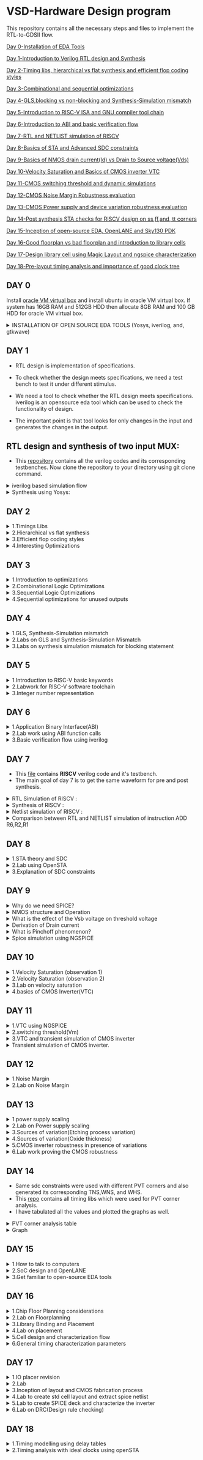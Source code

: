 # VSD-Hardware Design program
This repository contains all the necessary steps and files to implement the RTL-to-GDSII flow.


[Day 0-Installation of EDA Tools](#day-0)

[Day 1-Introduction to Verilog RTL design and Synthesis](#day-1)

[Day 2-Timing libs, hierarchical vs flat synthesis and efficient flop coding styles](#day-2)

[Day 3-Combinational and sequential optimizations](#day-3)

[Day 4-GLS,blocking vs non-blocking and Synthesis-Simulation mismatch](#day-4)

[Day 5-Introduction to RISC-V ISA and GNU compiler tool chain](#day-5)

[Day 6-Introduction to ABI and basic verification flow](#day-6)

[Day 7-RTL and NETLIST simulation of RISCV ](#day-7)

[Day 8-Basics of STA and Advanced SDC constraints ](#day-8)

[Day 9-Basics of NMOS drain current(Id) vs Drain to Source voltage(Vds) ](#day-9)

[Day 10-Velocity Saturation and Basics of CMOS inverter VTC ](#day-10)

[Day 11-CMOS switching threshold and dynamic simulations ](#day-11)

[Day 12-CMOS Noise Margin Robustness evaluation ](#day-12)

[Day 13-CMOS Power supply and device variation robustness evaluation](#day-13)

[Day 14-Post synthesis STA checks for RISCV design on ss,ff,and, tt corners](#day-14)

[Day 15-Inception of open-source EDA, OpenLANE and Sky130 PDK](#day-15)

[Day 16-Good floorplan vs bad floorplan and introduction to library cells](#day-16)

[Day 17-Design library cell using Magic Layout and ngspice characterization](#day-17)

[Day 18-Pre-layout timing analysis and importance of good clock tree](#day-18)

## DAY 0
Install [oracle VM virtual box](https://www.virtualbox.org/wiki/Downloads) and install ubuntu in oracle VM virtual box.
If system has 16GB RAM and 512GB HDD then allocate 8GB RAM and 100 GB HDD for oracle VM virtual box.
<details>
    
<summary>INSTALLATION OF OPEN SOURCE EDA TOOLS (Yosys, iverilog, and, gtkwave)</summary>

**1.Yosys**:
Open terminal in ubuntu and use the commands shown below to install Yosys:

```bash
git clone https://github.com/YosysHQ/yosys.git
cd yosys-master 
sudo apt install make 
sudo apt-get install build-essential clang bison flex \
    libreadline-dev gawk tcl-dev libffi-dev git \
    graphviz xdot pkg-config python3 libboost-system-dev \
    libboost-python-dev libboost-filesystem-dev zlib1g-dev
make config-gcc
make 
sudo make install
```

Below screenshot shows successful installation and launching of Yosys
![image](images/yosysbuild_Succesful.png)

![image](images/yosysss1.png)

**2.iverilog:**
Open terminal in ubuntu and use the commands shown below to install iverilog
```bash
sudo apt-get install iverilog
```

Below screenshot shows successful installation and launching of iverilog:
![iverilog](images/iverilog.png)

![image](images/iverilog2.png)

**3.gtkwave:**

Open terminal in ubuntu and use the commands shown below to install gtkwave:
```bash
sudo apt-get install gtkwave
```

Below screenshot shows successful installation and launching of gtkwave:
![gtwave1](images/gtwave1.png)

![gtwave ](images/gtwave2.png)

</details>

## DAY 1

    
* RTL design is implementation of specifications.

* To check whether the design meets specifications, we need a test bench to test it under different stimulus.

* We need a tool to check whether the RTL design meets specifications. iverilog is an opensource eda tool which can be used to check the functionality of design.

* The important point is that tool looks for only changes in the input and generates the changes in the output.
  


## **RTL design and synthesis of two input MUX:**

* This [repository](https://github.com/kunalg123/sky130RTLDesignAndSynthesisWorkshop.git) contains all the verilog codes and its corresponding testbenches. Now clone the repository to your directory using git clone command.
<details>
 <summary>iverilog based simulation flow</summary>

* We have to provide Verilog code and corresponding test bench to the iverilog tool and the iverilog tool generates **a.out** file

**command to perform above operation**  
```bash
iverilog good_mux.v tb_good_mux.v
```
* We need to execute **a.out** file using the command shown below:

```bash
./a.out
```
* After execution **a.out** file , it is going to dump **VCD**(value change dump) file.

* We have to provide **VCD** file to gtkwave to view the waveform.

* Command to launch gtkwave is shown below

```bash
gtkwave tb_good_mux.vcd
```

* After executing the above command, you will see a waveform just like the image shown below:

![image](images/gdmux_gtmave.png)

</details>

<details>
<summary>Synthesis using Yosys:</summary>

* Yosys is an open source eda tools which is used convert RTL code to gate level netlist.

* We have to provide .lib file and verilog code file to the synthesizer **Yosys** . Then it generates a netlist of the verilog code using standard cells in the .lib file 

* .Lib file contains collection of logical modules like all basic gates and different flavours of same gate. We have to use required gate to meet specifications using **SDC** constraints.

* Now launch **Yosys** using the command shown below:

 ```bash
yosys
```
* Now we have to read **.lib** file using the command shown below:

```bash
read_liberty -lib <path to the .lib file>
```
* Now we have to read **verilog** file using the command shown below:

```bash
read_verilog good_mux.v
```
* After executing the above command you should get a message saying that **successfully finished verilog frontend**.

* Now synthesis can be performed using the command shown below:

```bash
synth -top good_mux
```
* To generate the netlist use the command shown below:
 
```bash
abc -liberty <path to .lib file>
``` 
* To see the logic it has realized to generate the netlist use the command shown below:

```bash
show
```
* 2-input mux is realized like this:

![image](images/synshow.png)

* The command to write the netlist is shown below:

 ```bash
write_verilog good_mux_netlist.v
```

* netlist looks like this 

![image](images/notsweetnetlist.png)

* To write the netlist which is more clear than the previous one ,then use the following command:

 ```bash
write_verilog -noattr good_mux_netlist.v
```

</details>

## DAY 2

<details>
    
<summary>1.Timings Libs</summary>

* Timing Libs contains different type of gates.

![image](images/day21.png)

* In the above image you can notice the library **sky130_fd_sc_hd_tt_025C_1v80**. tt refers to typical process, 025c refers to temperature and, 1v80 refers to voltage. We want the chip to work correctly irrespective of process, voltage and, temperture.

![image](images/day22.png)

* In the above image you can notice different leakage power for same gate for different combinations of input. Similarly .lib file contains many combinations of same cells and their properties.



    
</details>

<details>
<summary>2.Hierarchical vs flat synthesis</summary>

<details>
    
<summary>2a.Hierarchical</summary>

* To understand the difference between hierarchical vs flat synthesis.Let's consider a multiple_modules.v (this verilog code is present in **../sky130RTLDesignAndSynthesisWorkshop/verilog_files**).

![image](images/day23.png)

* From the above verilog code we can easily see that it contains OR gate(sub_module2) and AND gate(sub_module1) and these are instantiated in the multliple_modules block.

* After synthesis, the netlist contains same submodules which are instantiated in the multiple_modules.
![image](images/day25.png) 

* But **or** gate is implemented using Nand gate and inverters. Because nand gate contains stacked nmos transistors and synthesis tool did because stacked pmos transistors are not recommended because if we want to implement using PMOS stack then we need increase size of pmos stack to compensate for the less mobility.

* You can observe that in the image shown below.

![image](images/day26.png)

</details>
<details>
<summary>2b.Flat synthesis</summary>

* In heirarchical synthesis heirarchy is preserved whereas in flat synthesis heirarchy is flattened.
* To view flat synthesis netlist use command **flatten** then type the command **show**. Then you will get a netlist for the multiple_modules.v code.
* Netlist is shown below.
 
![image](images/day27.png)

![image](images/day28.png)

* From the above image you can notice that heirarchy is flattened.
    
</details>
<details>
<summary>2c.Sub module synthesis</summary>

* Sub module synthesis is used when we have multiple instances of same module.
* It is also used when we have massive design. In this scenario synthesis tool uses **divide and conquer** method.
* By using command **synth -top submodule1** we can synthesis only submodule1. whereas in previous case we have synthesized entire multiple_modules.
* Below image shows the netlist of submodule1.
 
![image](images/submodule.png)

</details>
    
</details>

<details>
<summary>3.Efficient flop coding styles</summary>
    
 **WHY FLOPS?**
    
* If we just use combinational circuits then we encounter glitches.To avoid glitches we need flops in between combinational circuits.
* In flipflops we can have asynchronous set, asynchronous reset, synchronous set and, synchronous reset.

<details>
    <summary>3a.DFF_asynchronous reset</summary>

* commands to perform simulation:

```bash
iverilog dff_asyncres.v tb_dff_asyncres.v
./a.out
gtkwave tb_dff_asyncres.vcd
```
* Simulation of dff_asyncres.v is shown below:

![image](images/asynreset.png)

* commands to perform synthesis:

* If we have flops in our design then we have to use one extra command in yosys .That is **dfflibmap** .

```bash
read_verilog dff_asyncres.v
read_liberty -lib <path to lib file>
synth -top dff_asyncres
dfflibmap -liberty <path to lib file>
abc -liberty <path to lib file>
write_verilog -noattr dff_asyncres_netlist.v
show
```
* Synthesis of dff_asyncres.v is shown below.
  
![image](images/asyncres_show.png)
  
    
</details>

<details>
    <summary>3b.DFF_asynchronous set</summary>

* commands to perform simulation:

```bash
iverilog dff_async_set.v tb_dff_async_set.v
./a.out
gtkwave tb_dff_async_set.vcd
```
* Simulation of dff_async_set.v is shown below:

![image](images/asynset.png)

* commands to perform synthesis:

* If we have flops in our design then we have to use one extra command in yosys .That is **dfflibmap** .

```bash
read_verilog dff_async_set.v
read_liberty -lib <path to lib file>
synth -top dff_async_set
dfflibmap -liberty <path to lib file>
abc -liberty <path to lib file>
write_verilog -noattr dff_async_set_netlist.v
show
```
* Synthesis of dff_async_set.v is shown below.
  
![image](images/async_Set_show.png)
  
    
</details>




<details>
    <summary>3c.DFF_synchronous reset</summary>

* commands to perform simulation:

```bash
iverilog dff_syncres.v tb_dff_syncres.v
./a.out
gtkwave tb_dff_syncres.vcd
```
* Simulation of dff_syncres.v is shown below:

![image](images/syncres.png)

* commands to perform synthesis:

* If we have flops in our design then we have to use one extra command in yosys .That is **dfflibmap** .

```bash
read_verilog dff_syncres.v
read_liberty -lib <path to lib file>
synth -top dff_syncres
dfflibmap -liberty <path to lib file>
abc -liberty <path to lib file>
write_verilog -noattr dff_syncres_netlist.v
show
```
* Synthesis of dff_syncres.v is shown below.
  
![image](images/syncres_show.png)
  
    
</details>




    
</details>

<details>
    <summary>4.Interesting Optimizations</summary>
    
## Multiplication by 2:
* If a n bit number is to be multiplied by 2 then the resulting number will be same number concatenated by a zero at the LSB side.
* To verify this we have to perform synthesis and observe the netlist.
* Netlist shown below confirms our observation

![image](images/mul2netlist.png)

* Netlist view is shown below

![image](images/nocellsreqy.png) 

![image](images/mul2_show.png)

## Multiplication by 9:

* Lets assume there is one 3 bit number a[2:0] and one 6 bit number y[5:0]. If we want to perform the operation y =a*9 then we can split it into a * 8 + a *1. where a *8 is nothing but a000 from the observation we did in multiplication by 2. Now we have add a to a000 ,so the resulting expression becomes aa.
* To verify this we have to perform synthesis and observe the netlist.
* Netlist view is shown below

 ![image](images/mul8_show.png)

 * From mul2 and mul9 ,what we can observe is that these operations does not require any hardware, only wires are enough.

</details>

## DAY 3

<details>
    <summary>1.Introduction to optimizations</summary>
    
## Combinational Logic Optimization

* squeezing the logic to get the most optimized design (Area and Power savings)
* Constant Propagation(Direct optimization)
* Boolean Logic Optimization(K-Map,Quine McKluskey)
  
**CONSTANT PROPAGATION: EXAMPLE**
![image](day3_4/IMG_1625.jpg)

**Boolean Logic Optimisation**
![image](day3_4/IMG_1626.jpg)

## Sequential Logic Optimizations

* Basic optimization(Sequential Constant Propagation)

![image](day3_4/IMG_1627.jpg)

* Advanced optimizations(state optimization,retiming, and, sequential logic cloning(floorplan aware synthesis))

![image](day3_4/IMG_1625.jpg)
  
</details>

<details>
    <summary>2.Combinational Logic Optimizations</summary>
    
* To perform optimization we need to use one more command after **synth -top modulename** that command is **opt_clean -purge**.
<details>
    <summary>2a.Optimization-check1</summary>

![image](day3_4/opt_check.png)
</details>
<details>
    <summary>2b.Optimization-check2</summary>

![image](day3_4/opt_check2.png)
</details>
<details>
    <summary>2c.Optimization-check3</summary>

![image](day3_4/opt_check3.png)
</details>
<details>
    <summary>2d.Optimization-check4</summary>
    
![image](day3_4/opt_check4.png)
</details>
    
</details>

<details>
    <summary>3.Sequential Logic Optimizations</summary>

<details>
    <summary>3a.DFF_const1</summary>

* Simulation shows that output of flipflop is not constant irrespective of clk ,reset

![image](day3_4/dfconst1.png)

* Observe that stats contains flipflop because as **q** is not constant. whenever q is not constant we can not optimize it.

![image](day3_4/dfconst1_wire.png)

![image](day3_4/dfconst1_show.png)

</details>


<details>
    <summary>3b.DFF_const2</summary>

* Simulation shows that output of flipflop is constant irrespective of clk ,reset
  
![image](day3_4/dfconst2.png)

* Observe that stats contains no flipflop because as **q** is constant. whenever q is constant we can optimize it.
  
![image](day3_4/dff_const2_wire.png)

![image](day3_4/df_const_show.png)

</details>

<details>
    <summary>3c.DFF_const3</summary>
    
* Simulation shows that output of flipflop is not constant irrespective of clk ,reset and set
    
![image](day3_4/dffconst3.png)

* Synthesis shows that flops can not be optimized in this case as Q,Q1 is not constant.

![image](day3_4/df_const3_show.png)


</details>

<details>
    <summary>3d.DFF_const4</summary>

* Simulation shows that output of flipflop is constant irrespective of clk ,reset
![image](day3_4/dffconst4.png)

![image](day3_4/dffconst4_show.png)
</details>

<details>
    <summary>3e.DFF_const5</summary>

* Simulation shows that output of flipflop is not constant irrespective of clk ,reset and set
    
![image](day3_4/dffconst5.png)

![image](day3_4/dffconst5_show.png)
</details>


    
</details>

<details>
    <summary>4.Sequential optimizations for unused outputs</summary>

* If outputs are not going to be having a direct role in determining primary outputs of modules. Then all those intermediate outputs will be optimized away.

<details>
    <summary>4a.counter_opt</summary>
* This is the case where primary outputs of modules are not dependent on intermediate outputs. so the logic related to the intermediate outputs is optimized.

![image](day3_4/verilogcounter.png)

![image](day3_4/infering.png)

![image](day3_4/infer_show.png)

</details>

<details>
    <summary>4b.counter_opt(different_version)</summary>
    
* This is the case where primary outputs of modules are dependent on intermediate outputs. so the logic related to the intermediate outputs can not be optimized.

![image](day3_4/verilogcount3.png)

![image](day3_4/notinfer_show.png)
</details>

        
</details>

## DAY 4

<details>
    <summary>1.GLS, Synthesis-Simulation mismatch</summary>
    
 <details>   
    <summary>1a.GLSConcepts and flow using IVERILOG</summary> 
     
**What is GLS?**

* Running the test bench with Netlist as Design Under Test
* Netlist is logically same as RTL code. So, same test bench will align with the Design.

**Why GLS**

* Verify the logical correctness of design after synthesis
* Ensuring the timing of the design is met. For this GLS needs to be run with delay annotation(Advanced topic)
  
**GLS using IVERILOG**

* we have to provide **design** (netlist), **Gate level verilog Models**, and **Test bench** to iverilog tool and it will generate **vcd** file and using gtkwave tool and vcd file we can view the waveform

**NOTE**:

* If the gate level models are delay annotated, then we can use GLS for timing Validation.

</details>
<details>
    <summary>1b.Synthesis Simulation Mismatch</summary>
    
* Synthesis Simulation Mismatch can be caused due to **missing sensitivity list**, **blocking vs non-blocking assignments**, and **non standard verilog coding**.



</details>


</details>

<details>
    <summary>2.Labs on GLS and Synthesis-Simulation Mismatch</summary>

<details>
    <summary>2a.GLS of MUX using ternary operator</summary>
    
* As you can see there is no simulation mismatch as we are using ternary operator
* RTL simulation
![image](day3_4/ternary_verilog.png)

* GLS
* command to perform **GLS**

```bash
iverilog  ../mylib/verilog_model/primitives.v  ../mylib/verilog_model/sky130_fd_sc_hd__tt_025C_1v80.lib  ternary_operator_mux_net.v tb_ternary_operator_mux.v
./a.out
```

![image](day3_4/ternary_gls_mux.png)


        
</details>

<details>
    <summary>2b.GLS of bad mux</summary>
    
* As you can see there is simulation mismatch because of **missing sensitivity list**
* RTL simulation 
![image](day3_4/badmux_verilog.png)

* GLS
![image](day3_4/badmux_gls.png)


        
</details>


</details>

<details>
    <summary>3.Labs on synthesis simulation mismatch for blocking statement</summary>

* RTL simulation
  
![image](day3_4/blockingver.png)

* GLS
  
![image](day3_4/blockingGLS.png)

* Clearly we can see mismatch between **RTL** and **GLS** 

    
</details>

## DAY 5

<details>
    <summary>1.Introduction to RISC-V basic keywords</summary>

* If we want to execute a c program then it is first converted into assembly level language then into machine level langauage. Computer understands machine level language and executes the program.
* RISC-V instruction set architecture (ISA) is a language of the computer. Using riscv isa we can talk to the computer. As I mentioned previously ,c program compiles into assembly level language where that assembly level language is RISC-V assembly language.
* RISC-V architecture is implemented using RTL and from RTL to Layout it is nothing but typical **RTL2GDS** flow.
* Below images show how a program is implemented in the hardware

![image](day3_4/Screenshot1.png)

![image](day3_4/Screenshot2.png)
    
</details>

<details>
    <summary>2.Labwork for RISC-V software toolchain</summary>

## Program to compute sum from 1 to n:

![image](day3_4/Screenshot3.png)

## RISCV GCC Compile and Disassemble:

This [file](https://github.com/kunalg123/riscv_workshop_collaterals/blob/master/run.sh) contains commands to install riscv isa simulator and gcc compiler toolchain.

* We have to compile the code sum1ton.c using riscv compiler
* command to compile is **riscv64-unknown-elf-gcc -O1 -mabi=lp64 -march=rv64i -o sum1ton.o sum1ton.c**
* To view the assembly language for this c program , the command is **riscv64-unknown-elf-objdump -d sum1ton.o | less**
  
![image](day3_4/Screenshot4.png)

* If we use the Ofast instead of O1 then the number of instructions in assembly will reduce.
* command **riscv64-unknown-elf-gcc -Ofast -mabi=lp64 -march=rv64i -o sum1ton.o sum1ton.c**
* Below Image shows that number of instructions are reduced from 15 to 12.

![image](day3_4/Screenshot5.png) 


## Spike simulation and debug:

* A way to do **./a.out** in riscv simulator is to use command **spike pk object file**(sum1ton.o).
* If we debug then we have to use debugger, the command to debug is **spike -d pk sum1ton.o**
* To know the content in the register use command **reg 0 a2**(register name)

![image](day3_4/Screenshot6.png)

* LUI(load upper immediate)

![image](day3_4/Screenshot7.png)

![image](day3_4/Screenshot8.png)

* ADDI(add immediate)

![image](day3_4/Screenshot9.png)

</details>

<details>
    <summary>3.Integer number representation</summary>

## 64 bit number system for unsigned numbers:

![image](day3_4/Screenshot10.png)

![image](day3_4/Screenshot11.png)

![image](day3_4/Screenshot12.png)

![image](day3_4/Screenshot13.png)

![image](day3_4/Screenshot14.png)

## 64 bit number system for signed numbers:

![image](day3_4/Screenshot15.png)

![image](day3_4/Screenshot16.png)

![image](day3_4/Screenshot17.png)

![image](day3_4/Screenshot18.png)

![image](day3_4/Screenshot19.png)

![image](day3_4/Screenshot20.png)

![image](day3_4/Screenshot21.png)

![image](day3_4/Screenshot22.png)

## Lab for unsigned and signed numbers:

![image](day3_4/Screenshot23.png)

![image](day3_4/Screenshot24.png)

![image](day3_4/Screenshot25.png)

![image](day3_4/Screenshot26.png)

![image](day3_4/Screenshot27.png)


</details>

## DAY 6

<details>
    <summary>1.Application Binary Interface(ABI)</summary>

<details>
    <summary>1a.Introduction to ABI</summary>

![image](day6/Screenshot1.png)

![image](day6/Screenshot2.png)

![image](day6/Screenshot3.png)

![image](day6/Screenshot4.png)

![image](day6/Screenshot5.png)
    
</details>

<details>
    <summary>1b.Memory allocation for Double words</summary>

![image](day6/Screenshot6.png)

![image](day6/Screenshot7.png)

![image](day6/Screenshot8.png)
    
</details>

<details>
    <summary>1c.Load,Add and Store instructions with example</summary>

![image](day6/Screenshot9.png)

![image](day6/Screenshot10.png)

![image](day6/Screenshot11.png)

![image](day6/Screenshot12.png)

![image](day6/Screenshot13.png)

![image](day6/Screenshot14.png)
    
</details>

<details>
    <summary>1d.Concluding 32-registers and their respective ABI names</summary>

![image](day6/Screenshot15.png)

![image](day6/Screenshot16.png)

![image](day6/Screenshot17.png)

![image](day6/Screenshot18.png)

</details>

</details>

<details>
    <summary>2.Lab work using ABI function calls</summary>

![image](day6/Screenshot19.png)

![image](day6/Screenshot20.png)

![image](day6/Screenshot21.png)

![image](day6/Screenshot22.png)

![image](day6/Screenshot23.png)

![image](day6/Screenshot24.png)

</details>

<details>
    <summary>3.Basic verification flow using iverilog</summary>
    
![image](day6/Screenshot25.png)

* Commands to convert c program into hex format file and store it in the memory
![image](day6/Screenshot26.png)

![image](day6/Screenshot27.png)
    
</details>

## DAY 7

* This [file](https://github.com/vinayrayapati/rv32i) contains **RISCV** verilog code and it's testbench.
* The main goal of day 7 is to get the same waveform for pre and post synthesis.
<details>
    <summary>RTL Simulation of RISCV :</summary>

* Use the same commands that i have used previously for **RTL** simulation.
* RTL simulation of RISCV

![image](day6/Screenshot28.png)

</details>

<details>
    
   <summary>Synthesis of RISCV :</summary>

* Use the same commands that i have used previously for Synthesis.

![image](day6/Screenshot29.png)

</details>

<details>
<summary> Netlist simulation of RISCV :</summary>

* Use the same commands that i have used previously for **Netlist** simulation.

![image](day6/Screenshot30.png)

* Resulting waveform is different from the pre-synthesis simulation waveform.
* I have used the command "iverilog **-DFUNCTIONAL -DUNIT_DELAY=#1** ../mylib/verilog_model/primitives.v ../mylib/verilog_model/sky130_fd_sc_hd.v iiitb_rv32i_net.v iiitb_rv32i_tb.v" to resolve the issue but i got a **syntax error**.
* To solve the syntax error follow the steps given in this [link](https://github.com/The-OpenROAD-Project/OpenLane/issues/518).
* After solving you will get a waveform just like the image shown below.
  
![image](day6/Screenshot31.png)

</details>
<details>
    <summary>Comparison between RTL and NETLIST simulation of instruction ADD R6,R2,R1</summary>
    
* If we observe the verilog code, location M[0] contains Add r6,r2,r1 instruction.

![image](day6/Screenshot32.png)

* From the image shown below ,contents of r2 =2 and r1 =1 and after execution of instruction one **( Add r6,r2,r1)** content of r6 should be equal to 3. And, We have to get r6=3 for both RTL and NETLIST simulation.

![image](day6/Screenshot33.png)

* Below image shows that RTL simulation waveform is same as Netlist simulation waveform for instruction **one**. And, also **r6=3** for both RTL and NETLIST simulation

![image](day6/Screenshot34.png)
</details>

## DAY 8
<details>
    <summary>1.STA theory and SDC</summary>

**Is Delay of a Cell Constant?**
* Delay of a cell is function of **input transition and output load**
* There will be different kinds of path in a design and as every path works on a clock, we need to squeeze the combinational logic in between any paths such that it works for that given clock period.
* If that is to be done then we need to answer two questions  **1. what is the acceptable delay?** and **2.will clock arrive at the same time at all the flops?**

**TIMING PATHS**
* start points (input ports, clock pin of registers)
* End points (output ports, D pin of DFF or DLAT)
* Always timing paths start at one of the staring points and end at one of the end points.
* clk to D(**REG2REG Timing path**)
* clk to output(**IO timing path**)
* input to D(**IO timing path**)
* input to output(**IO timing path** that ideally should not be present.)
* clock period will **limit the delays** in all REG2REG timing path.

**How different path are constrained**
* REG2REG path is constrained by **clock**
* IN2REG timing path is constrained by **input external delay, input transition(delay of a cell depends on input transition), and clock**
* REG2OUT timing path is constrained by **output external delay, output load(delay of a cell depends on output load), and clock**
* IN2REG and REG2OUT are called IO paths and the delay modelling referred above is called **IO Delay Modelling**.

**CLOCK MODELLING**
* As clock will not arrive at the same time at all the flops. we need to model the clock as well.
* We have to model the clock for the following
  
   - 1.Period
   - 2.Source Latency : Time taken by the clock source to generate clock.
   - 3.Clock Network Latency : Time taken by the clock distribution network.
   - 4.Clock Skew : Clock path delay mismatches which causes difference in the arrival of the clock.
   - 5.Jitter : stochastic variations in the arrival of clock edge.
   - 6.collectively Clock Skew and Jitter is called **clock uncertainity**.
   - 7.Post CTS, the clock network is real, and hence these modelled clock skew and clock network latency **must be removed**.

  
</details>

<details>
    <summary>2.Lab using OpenSTA</summary>

![image](day6/Screenshot35.png)
![image](day6/Screenshot36.png)
![image](day6/Screenshot37.png)
![image](day6/Screenshot38.png)
![image](day6/Screenshot39.png)
![image](day6/Screenshot40.png)
![image](day6/Screenshot41.png)

</details>

<details>
    <summary>3.Explanation of SDC constraints</summary>
    
* RISCV IO's ports are RN, NPC and WB_OUT where **RN** is the input port and **NPC** and  **WB_OUT** are the output ports.
    
![image](day6/Screenshot39.png)

**IMPORTANT POINT** - Max and Min delay constraints are used to account for setup and hold respectively.


* create_clock -period 10 -name clk {clk}
   - This command is used to create a clk with a period of 10ns.

* set_clock_latency -source -max 3 {clk}
   - This command is used to model the clock for source latency .
    
* set_clock_latency -source -min 1 {clk}
   - This command is used to model the clock for source latency .

* set_clock_uncertainty -setup 0.5 [get_clock clk]
   - This command is used to model the clock uncertainties(skew, jitter)
     
* set_clock_uncertainty -setup 0.2 [get_clock clk]
   - This command is used to model the clock uncertainties(skew, jitter)

* set_input_delay -max 3 [get_ports RN]
   - This command is used to model **input external delay** wrt setup
     
* set_input_delay -min 1 [get_ports RN]
   - This command is used to model **input external delay** wrt hold

* set_input_transition -max 0.5 [get_ports RN]
   - This command is used to model input transition (as delay of a cell depends on input transition)y
     
* set_input_transition -min 0.1 [get_ports RN]
   - This command is used to model input transition (as delay of a cell depends on input transition)

* set_output_delay -clock clk -max 5 [get_ports NPC]
   - This command is used to model **output external delay** wrt setup

* set_output_delay -clock clk -min 1 [get_ports NPC]
   - This command is used to model **output external delay** wrt hold
 
* set_output_delay -clock clk -max 5 [get_ports WB_OUT]
   - This command is used to model **output external delay** wrt setup

* set_output_delay -clock clk -min 1 [get_ports WB_OUT]
   - This command is used to model **output external delay** wrt hold
</details>

## DAY 9
<details>
    <summary>Why do we need SPICE?</summary>

* Below image shows delay model table for a gate.This delay table gives delay of a gate for a particular input transition and output load. we do spice simulations to get 
  delay of a gate for different combinations of input transition and output load.
![image](day6/Screenshot42.png)
</details>

<details>
    <summary>NMOS structure and Operation</summary>

* From the images shown below we can easily understand the NMOS operation and structure
![image](day6/Screenshot43.png)
![image](day6/Screenshot44.png)
</details>

<details>
    <summary>What is the effect of the Vsb voltage on threshold voltage</summary>

* From the images shown below we can easily understand the effect of the **Vsb** voltage on threshold voltage (**vt**)
![image](day6/Screenshot45.png)
![image](day6/Screenshot46.png)

</details>

<details>
    <summary>Derivation of Drain current</summary>
    
![image](day6/Screenshot47.png)
![image](day6/Screenshot48.png)

</details>

<details>
    <summary>What is Pinchoff phenomenon?</summary>
    
![image](day6/Screenshot49.png)

* Pinch off starts when channel voltage (**vgs-vds**) is less than or equal to **Vt**.

![image](day6/Screenshot51.png)

![image](day6/Screenshot52.png)
* When channel voltage is less than or equal to **vt** then channel voltage is going to be constant i.e(**vgs-vt**)
* If we substitute **vds=vgs-vt** in drain current equation then we can model this as constant current source as it is independent of **vds**.
* But is it true ? No its not, you can observe that in the image shown below

![image](day6/Screenshot50.png)
</details>

<details>
    <summary>Spice simulation using NGSPICE</summary>
<details>
    <summary>How to setup spice</summary>
    
* Images shown below explains how to setup spice simulations
![image](day6/Screenshot54.png)
![image](day6/Screenshot55.png)
![image](day6/Screenshot56.png)
![image](day6/Screenshot57.png)
![image](day6/Screenshot58.png)
![image](day6/Screenshot59.png)

</details> 

<details>
    <summary>Id vs VDS(for different vgs)</summary>

* This [file](https://github.com/kunalg123/sky130CircuitDesignWorkshop.git) contains all necessary files for NGSPICE.
* Simulation commands:
![image](day6/Screenshot53ngg.png)

* plot
![image](day6/Screenshot53ng.png)

        
</details>
</details>

## DAY 10

<details>
    <summary>1.Velocity Saturation (observation 1)</summary>
    
* when we go to lower channel length then we will observe difference in the waveform . This is because of velocity saturation
    
![image](day6/Screenshot61.png)  
![image](day6/Screenshot62.png)
![image](day6/Screenshot63.png)
![image](day6/Screenshot64.png)
![image](day6/Screenshot65.png)
![image](day6/Screenshot66.png)
</details>

<details>
    <summary>2.Velocity Saturation (observation 2)</summary>
    
* According to the current equation it seems that current increase when we go lower channel length. But it is not true, current saturates and doesnot increase because of **velocity saturation**.

![image](day6/Screenshot67.png) 

</details>

<details>
    <summary>3.Lab on velocity saturation</summary>

![image](day6/Screenshot60p.png)
![image](day6/Screenshot60pp.png)
    
</details>

<details>
    <summary>4.basics of CMOS Inverter(VTC)</summary>

![image](day6/Screenshot68.png)
![image](day6/Screenshot69.png)
</details>

## DAY 11

<details>
    <summary>1.VTC using NGSPICE</summary>

![image](day6/Screenshot70.png)
![image](day6/Screenshot71.png)
![image](day6/Screenshot73.png)
</details>

<details>
    <summary>2.switching threshold(Vm)</summary>

* Switching threshold is the voltage at which **vin=vout**

![image](day6/Screenshot75.png)
</details>
<details>
    <summary>3.VTC and transient simulation of CMOS inverter</summary>

* If length of both NMOS and PMOS is constant and width of PMOS is integer multiple of NMOS then we will observe that VTC curve moves towards right. To know the advantage of this we can perform transient simulation and observe rise delay and fall delay.
* Below image shows rise delay and fall delay for different PMOS widths.
![image](day6/Screenshot76.png)
* If we observe when PMOS width is twice of NMOS width then rise delay and fall delay are equal. One of the applications where this is used is clock tree. In clock tree we need equal rise time and fall time. Remaining are used in different applications such as buffer in the combinational delay path etc..,
![image](day6/Screenshot77.png)

</details>
<details>
    <summary>Transient simulation of CMOS inverter.</summary>

* Spice simulation commands to perform transient simulation:

![image](day6/Screenshot78.png)

* Transient simulation:

![image](day6/Screenshot74.png)
</details>

## DAY 12

<details>
    <summary>1.Noise Margin</summary>

* Any input voltage level between **0** and **VIL** will be treated as Logic 0. The output for this input will lie between and **VOH** and **VDD** i.e(logic 1)
* Any input voltage level between **VIH** and **VDD** will be treated as Logic 1. The output for this input will lie between and **0** and **VOL** i.e(logic 0)
* **IMPORTANT POINT-** VOH must be greater than VIH to be treated as logic 1 for next stage. similarly VOL must be lesser than VIL.
* Images shown below explains more about noise margin.
![image](day6/Screenshot79.png)
![image](day6/Screenshot80.png)
![image](day6/Screenshot81.png)

* we need higher noise margin for greater noise immunity.
* If we increase **PMOS WIDTH** by keeping **NMOS WIDTH** constant then we observe that Noise margin high(**NMH**) increases and whereas **NML** remains constant. But if we further increase PMOS WIDTH then there will be no increase in NMh and  also we will notice decrease in NML because NMOS is weaker than PMOS.
* Image shown below explains about this:
![image](day6/Screenshot82.png)

* **ONE MORE IMPORTANT POINT** is that after fabrication if there is any variation in widths then NMh,NMl and Vm are not going to change that much. Basically the variation in NMH and NML will less than 5%.

</details>
<details>
    <summary>2.Lab on Noise Margin</summary>

![image](day6/Screenshot83.png)

* From above image VIL=0.758, VOH=1.72, VIH=0.991 and,VOL=0.086. so, **NMH**=VOH-VIH=1.72-0.991=**0.729** and **NML**=VIL-VOL=0.758-0.086=**0.672**.

</details>

## DAY 13

<details>
    <summary>1.power supply scaling</summary>

* When to go lower nodes then we have to scale down the voltage as well.
![image](day6/Screenshot84.png)

* If we observe for 0.5V supply voltage, the wave form looks different, it is because there is less time to charge and discharge the capacitor that means rise and fall delays are higher for 0.5V supply voltage when compared to higher supply voltages.
![image](day6/Screenshot85.png)

* Advantages and disadvantages of power supply scaling:
![image](day6/Screenshot86.png)
</details>

<details>
    <summary>2.Lab on Power supply scaling</summary>
    
* Spice simulation commands
![image](day6/Screenshot88.png)

* Observe that gain increases as supply voltage increases but for 0.8V supply voltage gain was less because 0.8V supply is not enough to drive PMOS and NMOS.
![image](day6/Screenshot87.png)

</details>
<details>
    <summary>3.Sources of variation(Etching process variation)</summary>

* Below images explain about Etching process variation:
![image](day6/Screenshot91.png)
![image](day6/Screenshot92.png)
</details>
<details>
    <summary>4.Sources of variation(Oxide thickness)</summary>

* Below images explain about Oxide thickness variation:
![image](day6/Screenshot93.png)
![image](day6/Screenshot94.png)
</details>
<details>
    <summary>5.CMOS inverter robustness in presence of variations</summary>

* Below images explain about CMOS inverter robustness in presence of variations:
![image](day6/Screenshot95.png)
![image](day6/Screenshot96.png)
    
</details>
<details>
    <summary>6.Lab work proving the CMOS robustness</summary>

* Spice simulation commands
![image](day6/Screenshot89.png)

* Ideally switching threshold should be 0.9V for 1.8V power supply but if we observe the image shown below(strong PMOS and weak NMOS) switching threshold is 0.98V . As the variation in switching threshold  is less. we can say that CMOS inverter is robust.
 
![image](day6/Screenshot90.png)
</details>

## DAY 14

* Same sdc constraints were used with different PVT corners and also generated its corresponding TNS,WNS, and WHS.
* This [repo](https://github.com/Geetima2021/vsdpcvrd.git) contains all timing libs which were used for PVT corner analysis.
* I have tabulated all the values and plotted the graphs as well.
<details>
<summary>PVT corner analysis table</summary>    
    
![image](day6/Screenshot98.png)
</details>

<details>
<summary>Graph</summary>
    
![image](day6/Screenshot99.png)
</details>


## DAY 15

<details>
    <summary>1.How to talk to computers</summary>

* Below image explains how we talk to computer which is RISCV based

![image](day6/Screenshot101.png)
![image](day6/Screenshot102.png)

</details>

<details>
    <summary>2.SoC design and OpenLANE</summary>

**What do we need for ASIC design?**
![image](day6/Screenshot103.png)

**What is PDK?**
![image](day6/Screenshot104.png)

**ASIC FLOW**
![image](day6/Screenshot105.png)
</details>

<details>
    <summary>3.Get familiar to open-source EDA tools</summary>

<details>
    <summary>3a.Design Preparation Step</summary>
    
![image](day7/Screenshot1.png)
![image](day7/Screenshot2.png)
![image](day7/Screenshot3.png)
</details>

<details>
    <summary>3b.Run synthesis and characterize synthesis results</summary>

* Calculating Flop ratio from the results which is in the runs folder
**FLOP RATIO=1613/14876=0.108**
![image](day7/Screenshot4.png)


</details>

<details>
    <summary>3c.Commands to invoke openLANE and run synthesis</summary>
    
```bash

docker
./flow.tcl -interactive
package require openlane 0.9
prep -design picorv32a
run_synthesis
```
</details>
</details>

## DAY 16

<details>
    <summary>1.Chip Floor Planning considerations</summary>

**Steps to perform floor planning**

1.Utilization factor and aspect ratio. Where utilization factor =**Area occupied by the netlist/Total area of the core** and aspect ratio = **height of the core/width of the core**

2.Preplaced cells- Whenever a particular combinational logic block is used multiple times in the designs. we have to implement them only once and can use it whenever we need it.

3.De-coupling capacitors - Decoupling capacitors are placed around the pre-placed cells because supply voltage from vdd degrades when it reaches to the pre-placed cell because of voltage drop.So De-coupling capacitors are placed in order to reduce voltage drop from Vdd.

4.Power planning - It is not possible to place Decoupling capacitors around every logic block.So power planning is done to avoid voltage droop and ground bounce.

5.Pin Placement and Logical cell Placement Blockage - After power planning Pin placement is done according to the netlist and Clock pins are larger in size than Input/Output ports because clock has to go to every place in the chip , so to avoid degradation in the clock, clock pins are larger because larger than size lesser the resistance.

6.After this Floorplan is ready for placement and routing.

* Below image explains the steps involved in the floor planning
![image](day7/Screenshot5.png)

</details>
<details>
    <summary>2.Lab on Floorplanning</summary>

* command to perform floorplanning **run_floorplan**.
* Below image shows succesful floorplan of **picorv32a.**
![image](day7/Screenshot6.png)


* To open floorplan in magic use the below command:
  
```bash
magic -T ../../../../../../../pdks/sky130A/libs.tech/magic/sky130A.tech lef read ../../tmp/merged.lef def read picorv32a.floorplan.def &
```
* Below image shows the floorplan which was done.

![image](day7/Screenshot7.png)
  

</details>
<details>
    <summary>3.Library Binding and Placement</summary>

**Steps to perform placement:**

1. Bind netlist with physical cells

2. Placement

3. Optimize placement (**This is the stage where we estimate wire length and capacitance and, based on that, insert repeaters**)

4. Perform STA(**Setup time analysis**)
   
* Image shown below describes how the design looks after placement:
![image](day7/Screenshot8.png)
</details>
<details>
    <summary>4.Lab on placement</summary>

* Command to perform placement **run_placement**

* Command to view design in magic after placement

```bash
magic -T ../../../../../../../pdks/sky130A/libs.tech/magic/sky130A.tech lef read ../../tmp/merged.lef def read picorv32a.placement.def &
```

* This is how design looks like after placement
![image](day7/Screenshot9.png)
![image](day7/Screenshot10.png)
</details>

<details>
    <summary>5.Cell design and characterization flow</summary>
    
![image](day7/Screenshot11.png)   
* Images shown below explain cell design and characterization flow.

![image](day7/Screenshot12.png)
![image](day7/Screenshot13.png)
![image](day7/Screenshot14.png)
![image](day7/Screenshot15.png)

</details>
<details>
    <summary>6.General timing characterization parameters</summary>

![image](day7/Screenshot3182.png)
![image](day7/Screenshot3184.png)
![image](day7/Screenshot3186.png)
![image](day7/Screenshot3187.png)
![image](day7/Screenshot3188.png)

**Poor choice of threshold points leads to negative delay**
![image](day7/Screenshot3189.png)

**Negative delay is also possible if there is high wire delay between two inverters.**
![image](day7/Screenshot3191.png)
![image](day7/Screenshot3192.png)

**Transition time**
![image](day7/Screenshot3193.png)
![image](day7/Screenshot3194.png)

</details>

## DAY 17

<details>
    <summary>1.IO placer revision</summary>

* As we know PnR is done iteratively. The command to place pins(not equidistant)

```bash
set ::env(FP_IO_MODE) 1; # 0 matching mode - 1 random equidistant mode
```

![image](day7/Screenshot16.png)


</details>
<details>
    <summary>2.Lab</summary>

* Cloned a custom design from github for the purpose of characterization
* cloned form **https://github.com/nickson-jose/vsdstdcelldesign.git**
* commands to open the design in magic.

```bash
 magic -T sky130A.tech sky130_inv.mag
```
    
![image](day7/Screenshot17.png)
</details>

<details>
    <summary>3.Inception of layout and CMOS fabrication process</summary>

* Steps involved in the CMOS fabrication process.

**16-mask CMOS process**

1.selecting a substrate

![image](day7/Screenshot3196.png)

2.Creating Active region for transistors

![image](day7/Screenshot3208.png)

3.N-Well and P-Well formation

![image](day7/Screenshot3221.png)

4.Formation of Gate

![image](day7/Screenshot3238.png)

5.Lightly doped drain (LDO) formation

![image](day7/Screenshot3251.png)

6.Source and Drain formation

![image](day7/Screenshot3261.png)

7.Steps to form contacts and interconnects(local)

![image](day7/Screenshot3276.png)

8.High Level Metal formation

![image](day7/Screenshot3299.png)

**Now it is ready for fabrication**
![image](day7/Screenshot3300.png)


</details>

<details>
    <summary>4.Lab to create std cell layout and extract spice netlist</summary>
    
![image](day7/Screenshot18.png)

* commands to extract spice netlist.

```bash
extract all
ext2spice cthresh 0 rthresh 0
ext2spice
```
![image](day7/Screenshot19.png)


</details>

<details>
    <summary>5.Lab to create SPICE deck and characterize the inverter</summary>

* Spice deck:

![image](day7/Screenshot20.png)

* Characterization of Inverter using ngspice:

![image](day7/Screenshot21.png)
 
</details>
<details>
    <summary>6.Lab on DRC(Design rule checking)</summary>

* Commands to get mag files.

```bash
wget http://opencircuitdesign.com/open_pdks/archive/drc_tests.tgz
tar xfz drc_tests.tgz
```
* command to invoke magic is **magix -d XR**

* Met3.mag file in magic looks like
![image](day7/Screenshot22.png)

* DRC fix (poly.9)
![image](day7/Screenshot23.png)

</details>

## DAY 18

<details>
    <summary>1.Timing modelling using delay tables</summary>
<details>
    <summary>1a.Lab steps to convert grid info to track info</summary>

![image](day7/Screenshot24.png)
![image](day7/Screenshot25.png)
    
</details>
<details>
    <summary>1b.Lab steps to convert magic layout to std cell LEF </summary>

![image](day7/Screenshot26.png)
</details>
<details>
    <summary>1c.Introduction to timing libs and steps to include new cell in synthesis</summary>

* Now we have to copy generated lef file into src folder.
* Then we have to modify config.tcl file. We have to insert commands shown below in the config.tcl file before synthesis.
  
```bash
set ::env(LIB_SYNTH) "$::env(OPENLANE_ROOT)/designs/picorv32a/src/sky130_fd_sc_hd__typical.lib"
set ::env(LIB_FASTEST) "$::env(OPENLANE_ROOT)/designs/picorv32a/src/sky130_fd_sc_hd__fast.lib"
set ::env(LIB_SLOWEST) "$::env(OPENLANE_ROOT)/designs/picorv32a/src/sky130_fd_sc_hd__slow.lib"
set ::env(LIB_TYPICAL) "$::env(OPENLANE_ROOT)/designs/picorv32a/src/sky130_fd_sc_hd__typical.lib"
set ::env(EXTRA_LEFS) [glob $::env(OPENLANE_ROOT)/designs/$::env(DESIGN_NAME)/src/*.lef]
```

* After Prep -design picorv32a step , we have to insert commands shown below.
```bash
set lefs [glob $::env(DESIGN_DIR)/src/*.lef]
add_lefs -src $lefs
```
* Below image shows that synthesis used  **1554  sky130_vsdinv** cells.
![image](day7/Screenshot27.png)  
</details>

<details>
    <summary>1d.Introduction to delay tables and their usage</summary>

* Image shown below explains everything about delay table and their usage.
![image](day7/Screenshot28.png)

</details>

<details>
    <summary>1e.Lab steps to configure synthesis settings to fix slack and include vsdinv</summary>

* To reduce slack I have used following commands :

```bash
set ::env(SYNTH_STRATEGY) "DELAY 1"
set ::env(SYNTH_SIZING) 1
run_synthesis
```

* Area and slack before using above commands:

![image](day7/Screenshot29.png)

* Area and slack after using commands:

![image](day7/Screenshot30.png)
![image](day7/Screenshot31.png)

* Here we comprised with area to improve slack.

* We have to verify whether our custom cell is plugged into design after placement.
  
![image](day7/Screenshotpl.png) 
</details>

</details>
<details>
    <summary>2.Timing analysis with ideal clocks using openSTA</summary>

<details>
    <summary>2a.Setup time analysis</summary>

![image](day7/Screenshot32.png)
![image](day7/Screenshot33.png)
![image](day7/Screenshot34.png)
</details>

<details>
    <summary>2b.Introduction to clock jitter and clock uncertainty</summary>

![image](day7/Screenshot35.png)
![image](day7/Screenshot36.png)
</details>

<details>
    <summary>2c.Lab steps to configure OpenSTA for post-synth timing analysis</summary>

* In any PnR tool if there is timing violation, we carry out analysis in separate tool.For example primetime.
* In opensoure EDA tools, we do it OpenSTA tool.
* For that we have prepare our own sdc file and config file.

**config file**

![image](day7/Screenshot37.png)

**sdc file**

![image](day7/Screenshot38.png)


</details>

<details>
    <summary>2d.Lab steps to optimize synthesis to reduce setup violations</summary>

* I got tns=0,wns=0; there were no timing violations for me. But if we encounter timing violations then we do STA analysis in separate tool(in our case OpenSTA).
* There are many ways to reduce slack . Following example is one of the ways.
```bash
set ::env(SYNTH_MAX_FANOUT) 4
```

* To see how many pins are driven by a cell, we use below command

```bash
report_net -connections <net name>
```

</details>

<details>
    <summary>2e.Lab steps to do basic timing ECO</summary>

* If a cell drives more cells than we can upsize that cell so that slack can be reduced.For upsizing we have to replace that cell with a more drive strength cell.

**command**

```bash
replace_cell instance lib_cell
```

* for example **replace_cell _41882_ sky130_fd_sc_hd_buf_4**
* To view reports whether the above command is executed or not, use this **report_checks -from _50144_ -to _50075_ -through _41882_**
* This is what people do in the industry using commercial tools. We solve violations and generate a timing eco and give it to PnR .

    
</details>

</details>
